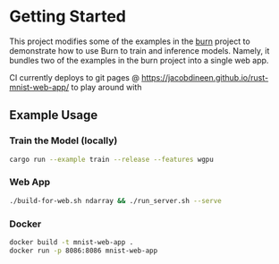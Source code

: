 # Getting Started
This project modifies some of the examples in the [burn](https://github.com/tracel-ai/burn) project to demonstrate how to use Burn to train and inference models.
Namely, it bundles two of the examples in the burn project into a single web app.

CI currently deploys to git pages @ https://jacobdineen.github.io/rust-mnist-web-app/ to play around with


## Example Usage

### Train the Model (locally)
```bash
cargo run --example train --release --features wgpu
```

### Web App
```bash
./build-for-web.sh ndarray && ./run_server.sh --serve
```
### Docker
```bash
docker build -t mnist-web-app .
docker run -p 8086:8086 mnist-web-app
```
